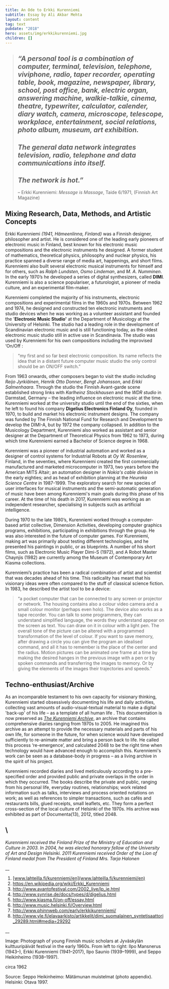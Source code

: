 ```yaml
---
title: An Ode to Erkki Kurenniemi
subtitle: Essay by Ali Akbar Mehta
layout: content
tag: text
pubdate: "2018"
hero: assets/img/erkkikurenniemi.jpg
children: []
---
```

> ## *“A personal tool is a combination of computer, terminal, television, telephone, viviphone, radio, taper recorder, operating table, book, magazine, newspaper, library, school, post office, bank, electric organ, answering machine, walkie-talkie, cinema, theatre, typewriter, calculator, calender, diary watch, camera, microscope, telescope, workplace, entertainment, social relations, photo album, museum, art exhibition.*
>
> ## *The general data network integrates television, radio, telephone and data communications into itself.*
>
> ## *The network is hot.”*
>
> – Erkki Kurenniemi: *Message is Massage*, Taide 6/1971, (Finnish Art Magazine)

## **Mixing Research, Data, Methods, and Artistic Concepts**

Erkki Kurenniemi *(1941, Hämeenlinna, Finland)* was a Finnish designer, philosopher and artist. He is considered one of the leading early pioneers of electronic music in Finland, best known for his electronic music compositions and the electronic instruments he designed. A former student of mathematics, theoretical physics, philosophy and nuclear physics, his practice spanned a diverse range of media art, happenings, and short films. Kurenniemi also built several electronic musical instruments for himself and for others, such as *Ralph Lundsten*, *Osmo Lindeman*, and *M. A. Numminen*. In the early 1970’s he developed a series of digital synthesizers, called **DIMI**. Kurenniemi is also a science populariser, a futurologist, a pioneer of media culture, and an experimental film-maker.

Kurenniemi completed the majority of his instruments, electronic compositions and experimental films in the 1960s and 1970s. Between 1962 and 1974, he designed and constructed ten electronic instruments and studio devices when he was working as a volunteer assistant and founded the '**Electronic Music Studio'** at the Department of Musicology at the University of Helsinki. The studio had a leading role in the development of Scandinavian electronic music and is still functioning today, as the oldest electronic music studio still in active use in Scandinavia. The studio was used by Kurenniemi for his own compositions including the improvised ‘On/Off : 

> “my first and so far best electronic composition. Its name reflects the idea that in a distant future computer music studio the only control should be an ON/OFF switch.”

From 1963 onwards, other composers began to visit the studio including *Reijo Jyrkiäinen*, *Henrik Otto Donner*, *Bengt Johansson*, and *Erkki Salmenhaara*. Through the studio the Finnish Avant-garde scene established strong links with *Karlheinz Stockhausen* and the *WDR studio* in Darmstad, Germany – the leading influence on electronic music at the time. Kurenniemi worked at the university studio until the end of the sixties, when he left to found his company **Digelius Electronics Finland Oy**, founded in 1970, to build and market his electronic instrument designs. The company was funded by The Finnish National Fund for Research and Development to develop the DIMI-A, but by 1972 the company collapsed. In addition to the Musicology Department, Kurenniemi also worked as assistant and senior designer at the Department of Theoretical Physics from 1962 to 1973, during which time Kurenniemi earned a Bachelor of Science degree in 1968.

Kurenniemi was a pioneer of industrial automation and worked as a designer of control systems for Industrial Robots at *Oy W. Rosenlew*, Finland, in the seventies, where Kurenniemi created the first commercially manufactured and marketed microcomputer in 1973, two years before the American MITS Altair; an automation designer in *Nokia's cable division* in the early eighties; and as head of exhibition planning at the *Heureka Science Centre* in 1987-1999. The exploratory search for new species of user interfaces for musical instruments and the semi-automatic generation of music have been among Kurenniemi's main goals during this phase of his career. At the time of his death in 2017, Kurenniemi was working as an independent researcher, specialising in subjects such as artificial intelligence.

During 1970 to the late 1980’s, Kurenniemi worked through a computer-based artist collective, Dimension Activities, developing computer graphics programs, exhibitions, participating in exhibitions through the group. He was also interested in the future of computer games. For Kurenniemi, making art was primarily about testing different technologies, and he presented his paintings in public, or as blueprints.  A number of his short films, such as Electronic Music Player Dimi-S (1972), and A Robot Master Chaynjis (1982) are currently among the Museum of Contemporary Art Kiasma collections.

Kurenniemi’s practice has been a radical combination of artist and scientist that was decades ahead of his time. This radicality has meant that his visionary ideas were often compared to the stuff of classical science fiction. In 1983, he described the artist tool to be a device:

> “a pocket computer that can be connected to any screen or projector or network. The housing contains also a colour video camera and a small colour monitor (perhaps even holo). The device also works as a tape recorder. You can talk to some programmers, they can understand simplified language, the words they understand appear on the screen as text. You can draw on it in colour with a light pen. The overall tone of the picture can be altered with a programmed transformation of the level of colour. If you want to save memory, after drawing a circle you can give the program an idealised command, and all it has to remember is the place of the center and the radius. Motion pictures can be animated one frame at a time by making the desired hanges in the previous image with a pen or by spoken commands and transferring the images to memory. Or by giving the elements of the images their trajectories and speeds.” 

## **Techno-enthusiast/Archive**

As an incomparable testament to his own capacity for visionary thinking, Kurenniemi started obsessively documenting his life and daily activities, collecting vast amounts of audio-visual-textual material to make a digital 'back-up' of his life – as a template of all human life . This documentation is now preserved as *[The Kurenniemi Archive](http://constantvzw.org/site/Online-Archive-Erkki-Kurenniemi-In.html)*, an archive that contains comprehensive diaries ranging from 1970s to 2005. He imagined this archive as an attempt to provide the necessary materials and parts of his own life, for someone in the future, for when science would have developed sufficiently to re-animate matter and bring a person back to life. He called this process ‘re-emergence’, and calculated 2048 to be the right time when technology would have advanced enough to accomplish this. Kurenniemi's work can be seen as a database-body in progress – as a living archive in the spirit of his project.

Kurenniemi recorded diaries and lived meticulously according to a pre-specified order and provided public and private overlaps in the order in which they occurred. The books describe the private and public, ranging from his personal life, everyday routines, relationships; work related information such as talks, interviews and process oriented notations on work; as well as references to simpler transactions, such as cafés and restaurants bills, glued receipts, small leaflets, etc. They form a perfect cross-section of the local culture of Helsinki of the 1970s. His archive was exhibited as part of Documenta(13), 2012, titled 2048.

## \

*Kurenniemi received the Finland Prize of the Ministry of Education and Culture in 2003. In 2004, he was elected honorary fellow of the University of Art and Design Helsinki. 2011 Kurenniemi received Order of the Lion of Finland medal from The President of Finland Mrs. Tarja Halonen*

__



1. [www.lahteilla.fi/kurenniemi/en](www.lahteilla.fi/kurenniemi/en)
2. <https://en.wikipedia.org/wiki/Erkki_Kurenniemi>
3. <http://www.avantofestival.com/2002_live/lp_ie.html>
4. <http://www.synrise.de/docs/types/d/digelius.html>
5. <http://www.kiasma.fi/on-off/essay.html>
6. <http://www.music.helsinki.fi/Overview.html>
7. <http://www.phinnweb.com/early/erkkikurenniemi/>
8. <http://www.yle.fi/elavaarkisto/artikkelit/dimi_suomalainen_syntetisaattori_29289.html#media=29292>



__

Image: Photograph of young Finnish music scholars at Jyväskylän kulttuuripäivät festival in the early 1960s. From left to right: Ilpo Mansnerus (1943–), Erkki Kurenniemi (1941–2017), Ilpo Saunio (1939–1999), and Seppo Heikinheimo (1938–1997).

circa 1962

Source: Seppo Heikinheimo: Mätämunan muistelmat (photo appendix). Helsinki: Otava 1997.